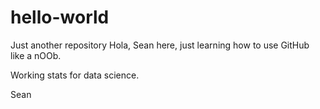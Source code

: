 # hello-world
Just another repository
Hola,
Sean here, just learning how to use GitHub like a nOOb.

Working stats for data science.

Sean
